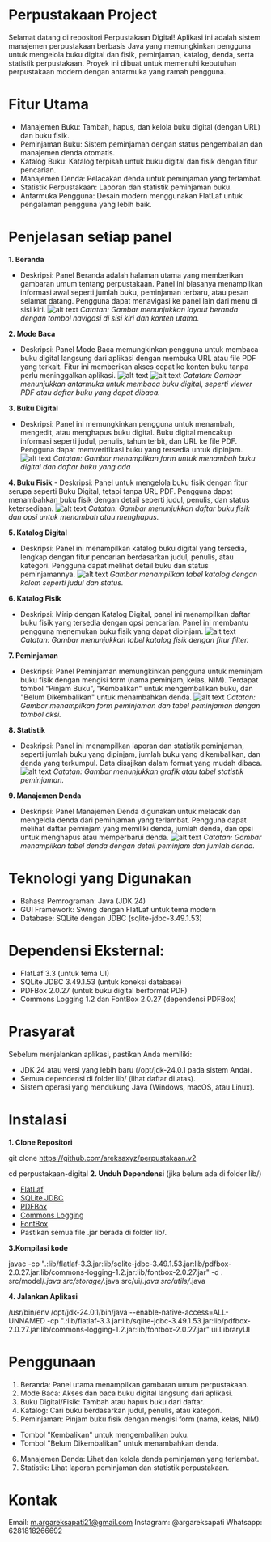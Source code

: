 # Perpustakaan Project
Selamat datang di repositori Perpustakaan Digital! Aplikasi ini adalah sistem manajemen perpustakaan berbasis Java yang memungkinkan pengguna untuk mengelola buku digital dan fisik, peminjaman, katalog, denda, serta statistik perpustakaan. Proyek ini dibuat untuk memenuhi kebutuhan perpustakaan modern dengan antarmuka yang ramah pengguna.
# Fitur Utama
- Manajemen Buku: Tambah, hapus, dan kelola buku digital (dengan URL) dan buku fisik.
- Peminjaman Buku: Sistem peminjaman dengan status pengembalian dan manajemen denda otomatis.
- Katalog Buku: Katalog terpisah untuk buku digital dan fisik dengan fitur pencarian.
- Manajemen Denda: Pelacakan denda untuk peminjaman yang terlambat.
- Statistik Perpustakaan: Laporan dan statistik peminjaman buku.
- Antarmuka Pengguna: Desain modern menggunakan FlatLaf untuk pengalaman pengguna yang lebih baik.
# Penjelasan setiap panel
**1. Beranda**
   - Deskripsi: Panel Beranda adalah halaman utama yang memberikan gambaran umum tentang perpustakaan. Panel ini biasanya menampilkan informasi awal seperti jumlah buku, peminjaman terbaru, atau pesan selamat datang. Pengguna dapat menavigasi ke panel lain dari menu di sisi kiri.
![alt text](https://github.com/areksaxyz/perpustakaan.v2/blob/main/foto/beranda.png?raw=true)
_Catatan: Gambar menunjukkan layout beranda dengan tombol navigasi di sisi kiri dan konten utama._

**2. Mode Baca**
- Deskripsi: Panel Mode Baca memungkinkan pengguna untuk membaca buku digital langsung dari aplikasi dengan membuka URL atau file PDF yang terkait. Fitur ini memberikan akses cepat ke konten buku tanpa perlu meninggalkan aplikasi.
![alt text](https://github.com/areksaxyz/perpustakaan.v2/blob/main/foto/modebaca.png?raw=true)
![alt text](https://github.com/areksaxyz/perpustakaan.v2/blob/main/foto/modebaca2.png?raw=true)
  _Catatan: Gambar menunjukkan antarmuka untuk membaca buku digital, seperti viewer PDF atau daftar buku yang dapat dibaca._

 **3. Buku Digital**
  - Deskripsi: Panel ini memungkinkan pengguna untuk menambah, mengedit, atau menghapus buku digital. Buku digital mencakup informasi seperti judul, penulis, tahun terbit, dan URL ke file PDF. Pengguna dapat memverifikasi buku yang tersedia untuk dipinjam.
![alt text](https://github.com/areksaxyz/perpustakaan.v2/blob/main/foto/BukuDigital.png?raw=true)
_Catatan: Gambar menampilkan form untuk menambah buku digital dan daftar buku yang ada_

**4. Buku Fisik**
    - Deskripsi: Panel untuk mengelola buku fisik dengan fitur serupa seperti Buku Digital, tetapi tanpa URL PDF. Pengguna dapat menambahkan buku fisik dengan detail seperti judul, penulis, dan status ketersediaan.
![alt text](https://github.com/areksaxyz/perpustakaan.v2/blob/main/foto/bukufisik.png?raw=true)
 _Catatan: Gambar menunjukkan daftar buku fisik dan opsi untuk menambah atau menghapus._

**5. Katalog Digital**
- Deskripsi: Panel ini menampilkan katalog buku digital yang tersedia, lengkap dengan fitur pencarian berdasarkan judul, penulis, atau kategori. Pengguna dapat melihat detail buku dan status peminjamannya.
![alt text](https://github.com/areksaxyz/perpustakaan.v2/blob/main/foto/katalog.png?raw=true)
_Gambar menampilkan tabel katalog dengan kolom seperti judul dan status._

**6. Katalog Fisik**
- Deskripsi: Mirip dengan Katalog Digital, panel ini menampilkan daftar buku fisik yang tersedia dengan opsi pencarian. Panel ini membantu pengguna menemukan buku fisik yang dapat dipinjam.
![alt text](https://github.com/areksaxyz/perpustakaan.v2/blob/main/foto/katalogfisik.png?raw=true)
_Catatan: Gambar menunjukkan tabel katalog fisik dengan fitur filter._

**7. Peminjaman**
- Deskripsi: Panel Peminjaman memungkinkan pengguna untuk meminjam buku fisik dengan mengisi form (nama peminjam, kelas, NIM). Terdapat tombol "Pinjam Buku", "Kembalikan" untuk mengembalikan buku, dan "Belum Dikembalikan" untuk menambahkan denda.
![alt text](https://github.com/areksaxyz/perpustakaan.v2/blob/main/foto/peminjaman.png?raw=true)
 _Catatan: Gambar menampilkan form peminjaman dan tabel peminjaman dengan tombol aksi._

**8. Statistik**
- Deskripsi: Panel ini menampilkan laporan dan statistik peminjaman, seperti jumlah buku yang dipinjam, jumlah buku yang dikembalikan, dan denda yang terkumpul. Data disajikan dalam format yang mudah dibaca.
![alt text](https://github.com/areksaxyz/perpustakaan.v2/blob/main/foto/riwayat.png?raw=true)
_Catatan: Gambar menunjukkan grafik atau tabel statistik peminjaman._

**9. Manajemen Denda**
- Deskripsi: Panel Manajemen Denda digunakan untuk melacak dan mengelola denda dari peminjaman yang terlambat. Pengguna dapat melihat daftar peminjam yang memiliki denda, jumlah denda, dan opsi untuk menghapus atau memperbarui denda.
![alt text](https://github.com/areksaxyz/perpustakaan.v2/blob/main/foto/manajemendenda.png?raw=true)
_Catatan: Gambar menampilkan tabel denda dengan detail peminjam dan jumlah denda._

# Teknologi yang Digunakan
- Bahasa Pemrograman: Java (JDK 24)
- GUI Framework: Swing dengan FlatLaf untuk tema modern
- Database: SQLite dengan JDBC (sqlite-jdbc-3.49.1.53)
# Dependensi Eksternal:
- FlatLaf 3.3 (untuk tema UI)
- SQLite JDBC 3.49.1.53 (untuk koneksi database)
- PDFBox 2.0.27 (untuk buku digital berformat PDF)
- Commons Logging 1.2 dan FontBox 2.0.27 (dependensi PDFBox) 
# Prasyarat
Sebelum menjalankan aplikasi, pastikan Anda memiliki:
- JDK 24 atau versi yang lebih baru (/opt/jdk-24.0.1 pada sistem Anda).
- Semua dependensi di folder lib/ (lihat daftar di atas).
- Sistem operasi yang mendukung Java (Windows, macOS, atau Linux).
# Instalasi
**1. Clone Repositori**
   
   git clone https://github.com/areksaxyz/perpustakaan.v2
   
   cd perpustakaan-digital
**2. Unduh Dependensi** (jika belum ada di folder lib/)
- [FlatLaf](https://mvnrepository.com/artifact/com.formdev/flatlaf/3.3)
- [SQLite JDBC](https://repo1.maven.org/maven2/org/xerial/sqlite-jdbc/3.49.1.0/sqlite-jdbc-3.49.1.0.jar)
- [PDFBox](https://mvnrepository.com/artifact/org.apache.pdfbox/pdfbox/2.0.27)
- [Commons Logging](https://mvnrepository.com/artifact/commons-logging/commons-logging/1.2)
- [FontBox](https://mvnrepository.com/artifact/org.apache.pdfbox/fontbox/2.0.27)
- Pastikan semua file .jar berada di folder lib/.

**3.Kompilasi kode**

javac -cp ".:lib/flatlaf-3.3.jar:lib/sqlite-jdbc-3.49.1.53.jar:lib/pdfbox-2.0.27.jar:lib/commons-logging-1.2.jar:lib/fontbox-2.0.27.jar" -d . src/model/*.java src/storage/*.java src/ui/*.java src/utils/*.java

**4. Jalankan Aplikasi**

/usr/bin/env /opt/jdk-24.0.1/bin/java --enable-native-access=ALL-UNNAMED -cp ".:lib/flatlaf-3.3.jar:lib/sqlite-jdbc-3.49.1.53.jar:lib/pdfbox-2.0.27.jar:lib/commons-logging-1.2.jar:lib/fontbox-2.0.27.jar" ui.LibraryUI

# Penggunaan
1. Beranda: Panel utama menampilkan gambaran umum perpustakaan.
2. Mode Baca: Akses dan baca buku digital langsung dari aplikasi.
3. Buku Digital/Fisik: Tambah atau hapus buku dari daftar.
4. Katalog: Cari buku berdasarkan judul, penulis, atau kategori.
5. Peminjaman: Pinjam buku fisik dengan mengisi form (nama, kelas, NIM).
- Tombol "Kembalikan" untuk mengembalikan buku.
- Tombol "Belum Dikembalikan" untuk menambahkan denda.
6. Manajemen Denda: Lihat dan kelola denda peminjaman yang terlambat.
7. Statistik: Lihat laporan peminjaman dan statistik perpustakaan.

# Kontak
Email: m.argareksapati21@gmail.com
Instagram: @argareksapati
Whatsapp: 6281818266692
